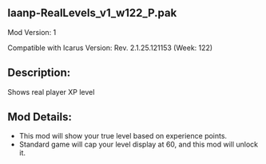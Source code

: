 laanp-RealLevels_v1_w122_P.pak
----------------------------------------------------------------------
Mod Version: 1

Compatible with Icarus Version: Rev. 2.1.25.121153 (Week: 122)

## Description:
Shows real player XP level

## Mod Details:
- This mod will show your true level based on experience points.
- Standard game will cap your level display at 60, and this mod will unlock it. 




















































































